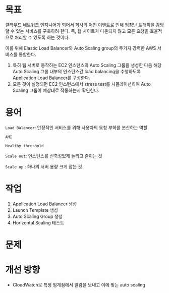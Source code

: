 # 목표

클라우드 네트워크 엔지니어가 되어서 회사의 어떤 이벤트로 인해 엄청난 트래픽을 감당할 수 있는 서비스를 구축하려 한다. 즉, 웹 사이트가 다운되지 않고 모든 요청을 효율적으로 처리할 수 있도록 하는 것이다.

이를 위해 Elastic Load Balancer와 Auto Scaling group의 두가지 강력한 AWS 서비스를 통합한다.

1. 특히 웹 서버로 동작하는 EC2 인스턴스의 Auto Scaling 그룹을 생성한 다음 해당 Auto Scaling 그룹 내부의 인스턴스간 load balancing을 수행하도록 Application Load Balancer를 구성한다.
2. 모든 것이 설정되면 EC2 인스턴스에서 stress test를 시뮬레이션하여 Auto Scaling 그룹이 예상대로 작동하는지 확인한다.



# 용어

`Load Balancer`: 안정적인 서비스를 위해 사용자의 요청 부하를 분산하는 역할

`AMI`

`Healthy threshold`

`Scale out`: 인스턴스를 신축성있게 늘리고 줄이는 것

`Scale up` : 하나의 서버 용량 크게 잡는 것



# 작업

1. Application Load Balancer 생성
2. Launch Template 생성
3. Auto Scaling Group 생성
4. Horizontal Scaling 테스트

# 문제



# 개선 방향

- CloudWatch로 특정 임계점에서 알람을 보내고 이에 맞는 auto scaling